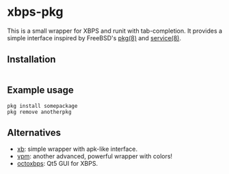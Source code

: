 # xbps-pkg

This is a small wrapper for XBPS and runit with tab-completion. It provides a
simple interface inspired by FreeBSD's [pkg(8)] and [service(8)].

[pkg(8)]: https://www.freebsd.org/cgi/man.cgi?query=pkg&sektion=8&manpath=FreeBSD+11.1-RELEASE+and+Ports
[service(8)]: https://www.freebsd.org/cgi/man.cgi?query=service&manpath=FreeBSD+11.1-RELEASE+and+Ports

## Installation

```shell
```

## Example usage

```shell
pkg install somepackage
pkg remove anotherpkg
```

## Alternatives
- [xb](https://github.com/ernierasta/xb): simple wrapper with apk-like 
    interface.
- [vpm](https://github.com/netzverweigerer/vpm): another advanced, powerful 
    wrapper with colors!
- [octoxbps](https://github.com/aarnt/octoxbps): Qt5 GUI for XBPS.



